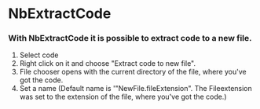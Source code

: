 # NbExtractCode
### With NbExtractCode it is possible to extract code to a new file.

1. Select code
2. Right click on it and choose "Extract code to new file".
3. File chooser opens with the current directory of the file, where you've got the code.
4. Set a name (Default name is '"NewFile.fileExtension". The Fileextension was set to the extension of the file, where you've got the code.)